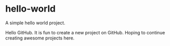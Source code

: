 # hello-world
A simple hello world project.

Hello GitHub. It is fun to create a new project on GitHub.
Hoping to continue creating awesome projects here.

